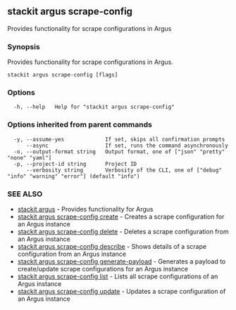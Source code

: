 ## stackit argus scrape-config

Provides functionality for scrape configurations in Argus

### Synopsis

Provides functionality for scrape configurations in Argus.

```
stackit argus scrape-config [flags]
```

### Options

```
  -h, --help   Help for "stackit argus scrape-config"
```

### Options inherited from parent commands

```
  -y, --assume-yes             If set, skips all confirmation prompts
      --async                  If set, runs the command asynchronously
  -o, --output-format string   Output format, one of ["json" "pretty" "none" "yaml"]
  -p, --project-id string      Project ID
      --verbosity string       Verbosity of the CLI, one of ["debug" "info" "warning" "error"] (default "info")
```

### SEE ALSO

* [stackit argus](./stackit_argus.md)	 - Provides functionality for Argus
* [stackit argus scrape-config create](./stackit_argus_scrape-config_create.md)	 - Creates a scrape configuration for an Argus instance
* [stackit argus scrape-config delete](./stackit_argus_scrape-config_delete.md)	 - Deletes a scrape configuration from an Argus instance
* [stackit argus scrape-config describe](./stackit_argus_scrape-config_describe.md)	 - Shows details of a scrape configuration from an Argus instance
* [stackit argus scrape-config generate-payload](./stackit_argus_scrape-config_generate-payload.md)	 - Generates a payload to create/update scrape configurations for an Argus instance 
* [stackit argus scrape-config list](./stackit_argus_scrape-config_list.md)	 - Lists all scrape configurations of an Argus instance
* [stackit argus scrape-config update](./stackit_argus_scrape-config_update.md)	 - Updates a scrape configuration of an Argus instance

